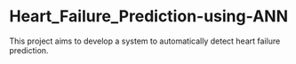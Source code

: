 # Heart_Failure_Prediction-using-ANN
This project aims to develop a system to automatically detect heart failure prediction.
